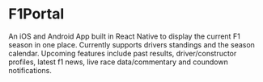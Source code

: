 # F1Portal
An iOS and Android App built in React Native to display the current F1 season in one place. Currently supports drivers standings and the season calendar. Upcoming features include past results, driver/constructor profiles, latest f1 news, live race data/commentary and coundown notifications.
